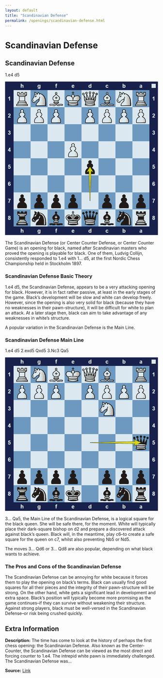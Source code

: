 ```yaml
---
layout: default
title: "Scandinavian Defense"
permalink: /openings/scandinavian-defense.html
---
```



# Scandinavian Defense



## Scandinavian Defense

1.e4 d5

![Scandinavian Defense](../images/scandinavian-defense-1.png)

The Scandinavian Defense (or Center Counter Defense, or Center Counter Game) is an opening for black, named after Scandinavian masters who proved the opening is playable for black. One of them, Ludvig Collijn, consistently responded to 1.e4 with 1… d5, at the first Nordic Chess Championship held in Stockholm 1897.

### Scandinavian Defense Basic Theory

1.e4 d5, the Scandinavian Defense, appears to be a very attacking opening for black. However, it is in fact rather passive, at least in the early stages of the game. Black’s development will be slow and white can develop freely. However, since the opening is also very solid for black (because they have no weaknesses in their pawn-structure), it will be difficult for white to plan an attack. At a later stage then, black can aim to take advantage of any weaknesses in white’s structure.

A popular variation in the Scandinavian Defense is the Main Line.

### Scandinavian Defense Main Line

1.e4 d5 2.exd5 Qxd5 3.Nc3 Qa5

![Scandinavian Defense Main Line](../images/scandinavian-defense-2.png)

3… Qa5, the Main Line of the Scandinavian Defense, is a logical square for the black queen. She will be safe there, for the moment. White will typically place their dark-square bishop on d2 and prepare a discovered attack against black’s queen. Black will, in the meantime, play c6–to create a safe square for the queen on c7, whilst also preventing Nb5 or Nd5.

The moves 3… Qd6 or 3… Qd8 are also popular, depending on what black wants to achieve.

### The Pros and Cons of the Scandinavian Defense

The Scandinavian Defense can be annoying for white because it forces them to play the opening on black’s terms. Black can usually find good squares for all their pieces and the integrity of their pawn-structure will be strong. On the other hand, white gets a significant lead in development and extra space. Black’s position will typically become more promising as the game continues–if they can survive without weakening their structure. Against strong players, black must be well-versed in the Scandinavian Defense–or risk being crushed quickly.



## Extra Information
**Description:** The time has come to look at the history of perhaps the first chess opening: the Scandinavian Defense. Also known as the Center-Counter, the Scandinavian Defense can be viewed as the most direct and forcing counter to 1.e4. The intrepid white pawn is immediately challenged. The Scandinavian Defense was...

**Source:** [Link](https://www.chess.com/article/view/the-scandinavian-defense-a-history-part-1)
